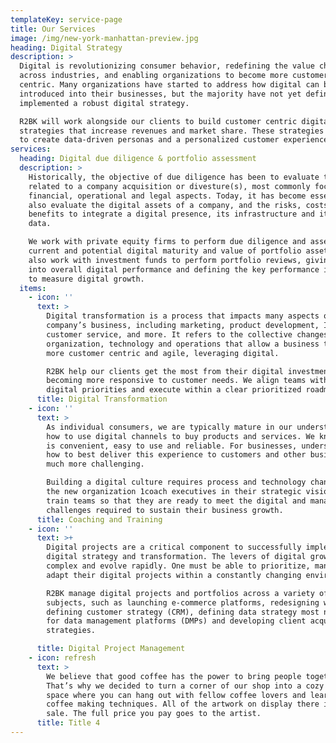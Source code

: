 ```yaml
---
templateKey: service-page
title: Our Services
image: /img/new-york-manhattan-preview.jpg
heading: Digital Strategy
description: >
  Digital is revolutionizing consumer behavior, redefining the value chain
  across industries, and enabling organizations to become more customers
  centric. Many organizations have started to address how digital can be
  introduced into their businesses, but the majority have not yet defined and
  implemented a robust digital strategy.

  R2BK will work alongside our clients to build customer centric digital
  strategies that increase revenues and market share. These strategies permit us
  to create data-driven personas and a personalized customer experience.
services:
  heading: Digital due diligence & portfolio assessment
  description: >
    Historically, the objective of due diligence has been to evaluate the risks
    related to a company acquisition or divesture(s), most commonly focused on
    financial, operational and legal aspects. Today, it has become essential to
    also evaluate the digital assets of a company, and the risks, costs and
    benefits to integrate a digital presence, its infrastructure and its related
    data.

    We work with private equity firms to perform due diligence and assess
    current and potential digital maturity and value of portfolio assets. We
    also work with investment funds to perform portfolio reviews, giving insight
    into overall digital performance and defining the key performance indicators
    to measure digital growth.
  items:
    - icon: ''
      text: >
        Digital transformation is a process that impacts many aspects of a
        company’s business, including marketing, product development, IT,
        customer service, and more. It refers to the collective changes in
        organization, technology and operations that allow a business to become
        more customer centric and agile, leveraging digital.

        R2BK help our clients get the most from their digital investments by
        becoming more responsive to customer needs. We align teams with defined
        digital priorities and execute within a clear prioritized roadmap.
      title: Digital Transformation
    - icon: ''
      text: >
        As individual consumers, we are typically mature in our understanding of
        how to use digital channels to buy products and services. We know what
        is convenient, easy to use and reliable. For businesses, understanding
        how to best deliver this experience to customers and other businesses is
        much more challenging.

        Building a digital culture requires process and technology changes, but
        the new organization 1coach executives in their strategic vision, and we
        train teams so that they are ready to meet the digital and managerial
        challenges required to sustain their business growth.
      title: Coaching and Training
    - icon: ''
      text: >+
        Digital projects are a critical component to successfully implementing
        digital strategy and transformation. The levers of digital growth are
        complex and evolve rapidly. One must be able to prioritize, manage and
        adapt their digital projects within a constantly changing environment.

        R2BK manage digital projects and portfolios across a variety of digital
        subjects, such as launching e-commerce platforms, redesigning websites,
        defining customer strategy (CRM), defining data strategy most notably
        for data management platforms (DMPs) and developing client acquisition
        strategies.

      title: Digital Project Management
    - icon: refresh
      text: >
        We believe that good coffee has the power to bring people together.
        That’s why we decided to turn a corner of our shop into a cozy meeting
        space where you can hang out with fellow coffee lovers and learn about
        coffee making techniques. All of the artwork on display there is for
        sale. The full price you pay goes to the artist.
      title: Title 4
---
```


